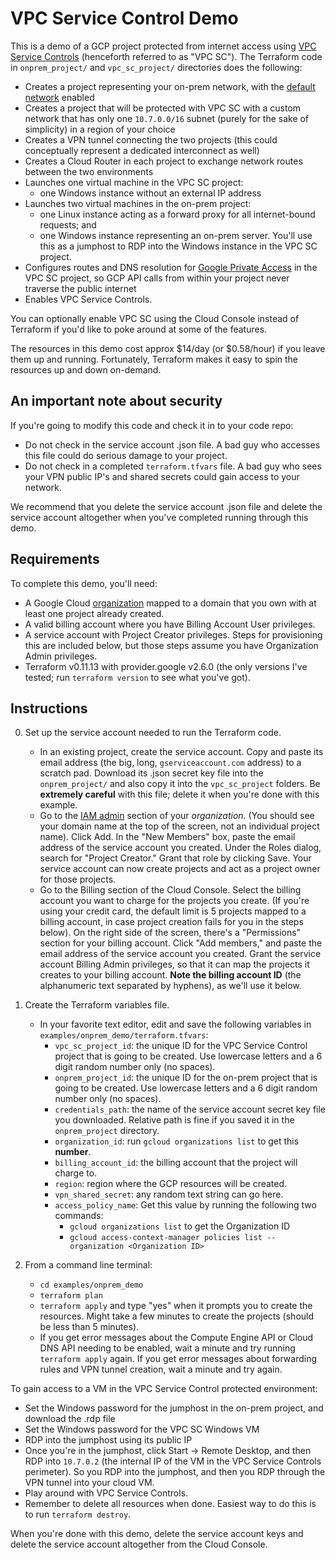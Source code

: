 # VPC Service Control Demo

This is a demo of a GCP project protected from internet access using [VPC Service Controls](https://cloud.google.com/vpc-service-controls/) (henceforth referred to as "VPC SC").  The Terraform code in `onprem_project/` and `vpc_sc_project/` directories does the following:

- Creates a project representing your on-prem network, with the [default network](https://cloud.google.com/vpc/docs/vpc#default-network) enabled
- Creates a project that will be protected with VPC SC with a custom network that has only one `10.7.0.0/16` subnet (purely for the sake of simplicity) in a region of your choice
- Creates a VPN tunnel connecting the two projects (this could conceptually represent a dedicated interconnect as well)
- Creates a Cloud Router in each project to exchange network routes between the two environments
- Launches one virtual machine in the VPC SC project: 
    - one Windows instance without an external IP address
- Launches two virtual machines in the on-prem project: 
    - one Linux instance acting as a forward proxy for all internet-bound requests; and 
    - one Windows instance representing an on-prem server.  You'll use this as a jumphost to RDP into the Windows instance in the VPC SC project.
- Configures routes and DNS resolution for [Google Private Access](https://cloud.google.com/vpc/docs/configure-private-google-access) in the VPC SC project, so GCP API calls from within your project never traverse the public internet
- Enables VPC Service Controls.  

You can optionally enable VPC SC using the Cloud Console instead of Terraform if you'd like to poke around at some of the features.

The resources in this demo cost approx $14/day (or $0.58/hour) if you leave them up and running.  Fortunately, Terraform makes it easy to spin the resources up and down on-demand.

## An important note about security
If you're going to modify this code and check it in to your code repo:
- Do not check in the service account .json file.  A bad guy who accesses this file could do serious damage to your project.
- Do not check in a completed `terraform.tfvars` file.  A bad guy who sees your VPN public IP's and shared secrets could gain access to your network.

We recommend that you delete the service account .json file and delete the service account altogether when you've completed running through this demo.

## Requirements
To complete this demo, you'll need:
- A Google Cloud [organization](https://cloud.google.com/resource-manager/docs/quickstart-organizations) mapped to a domain that you own with at least one project already created.
- A valid billing account where you have Billing Account User privileges.
- A service account with Project Creator privileges.  Steps for provisioning this are included below, but those steps assume you have Organization Admin privileges.
- Terraform v0.11.13 with provider.google v2.6.0 (the only versions I've tested; run `terraform version` to see what you've got).

## Instructions

0. Set up the service account needed to run the Terraform code.
    - In an existing project, create the service account.  Copy and paste its email address (the big, long, `gserviceaccount.com` address) to a scratch pad.  Download its .json secret key file into the `onprem_project/` and also copy it into the `vpc_sc_project` folders.  Be **extremely careful** with this file; delete it when you're done with this example.
    - Go to the [IAM admin](https://console.cloud.google.com/iam-admin/iam) section of your *organization.*  (You should see your domain name at the top of the screen, not an individual project name).  Click Add.  In the "New Members" box, paste the email address of the service account you created.  Under the Roles dialog, search for "Project Creator."  Grant that role by clicking Save.  Your service account can now create projects and act as a project owner for those projects.
    - Go to the Billing section of the Cloud Console.  Select the billing account you want to charge for the projects you create.  (If you're using your credit card, the default limit is 5 projects mapped to a billing account, in case project creation fails for you in the steps below).  On the right side of the screen, there's a "Permissions" section for your billing account.  Click "Add members," and paste the email address of the service account you created.  Grant the service account Billing Admin privileges, so that it can map the projects it creates to your billing account.  **Note the billing account ID** (the alphanumeric text separated by hyphens), as we'll use it below.

1. Create the Terraform variables file.
    - In your favorite text editor, edit and save the following variables in `examples/onprem_demo/terraform.tfvars`:
        - `vpc_sc_project_id`: the unique ID for the VPC Service Control project that is going to be created.  Use lowercase letters and a 6 digit random number only (no spaces).
        - `onprem_project_id`: the unique ID for the on-prem project that is going to be created.  Use lowercase letters and a 6 digit random number only (no spaces).
        - `credentials_path`: the name of the service account secret key file you downloaded.  Relative path is fine if you saved it in the `onprem_project` directory.
        - `organization_id`: run `gcloud organizations list` to get this **number**.
        - `billing_account_id`: the billing account that the project will charge to.
        - `region`: region where the GCP resources will be created. 
        - `vpn_shared_secret`: any random text string can go here.
        - `access_policy_name`: Get this value by running the following two commands:
            - `gcloud organizations list` to get the Organization ID
            - `gcloud access-context-manager policies list --organization <Organization ID>` 
2. From a command line terminal:
    - `cd examples/onprem_demo`
    - `terraform plan`
    - `terraform apply` and type "yes" when it prompts you to create the resources.  Might take a few minutes to create the projects (should be less than 5 minutes).
    - If you get error messages about the Compute Engine API or Cloud DNS API needing to be enabled, wait a minute and try running `terraform apply` again.  If you get error messages about forwarding rules and VPN tunnel creation, wait a minute and try again.


To gain access to a VM in the VPC Service Control protected environment:

- Set the Windows password for the jumphost in the on-prem project, and download the .rdp file
- Set the Windows password for the VPC SC Windows VM
- RDP into the jumphost using its public IP
- Once you're in the jumphost, click Start -> Remote Desktop, and then RDP into `10.7.0.2` (the internal IP of the VM in the VPC Service Controls perimeter).  So you RDP into the jumphost, and then you RDP through the VPN tunnel into your cloud VM.  
- Play around with VPC Service Controls.
- Remember to delete all resources when done.  Easiest way to do this is to run `terraform destroy`.

When you're done with this demo, delete the service account keys and delete the service account altogether from the Cloud Console.

